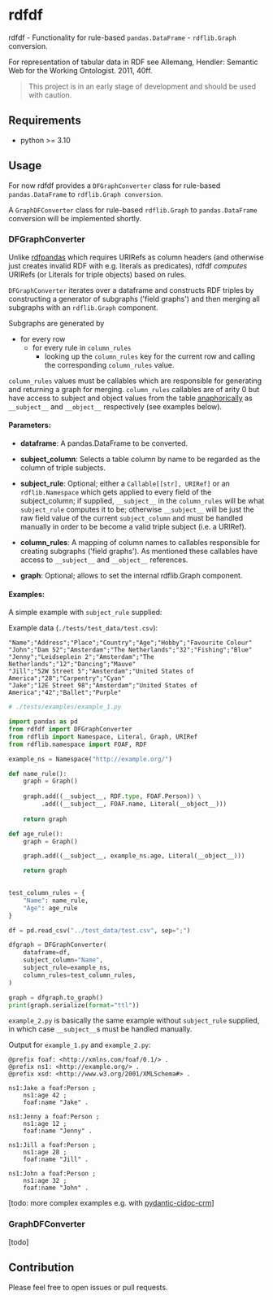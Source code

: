 # rdfdf

rdfdf - Functionality for rule-based `pandas.DataFrame` - `rdflib.Graph` conversion.

For representation of tabular data in RDF see Allemang, Hendler: Semantic Web for the Working Ontologist. 2011, 40ff.

> This project is in an early stage of development and should be used with caution.

## Requirements

* python >= 3.10

## Usage

For now rdfdf provides a `DFGraphConverter` class for rule-based `pandas.DataFrame` to `rdflib.Graph conversion`. 

A `GraphDFConverter` class for rule-based `rdflib.Graph` to `pandas.DataFrame` conversion will be implemented shortly.

### DFGraphConverter

Unlike [rdfpandas](https://github.com/cadmiumkitty/rdfpandas/) which requires URIRefs as column headers (and otherwise just creates invalid RDF with e.g. literals as predicates), rdfdf *computes* URIRefs (or Literals for triple objects) based on rules.

`DFGraphConverter` iterates over a dataframe and constructs RDF triples by constructing a generator of subgraphs ('field graphs') and then merging all subgraphs with an `rdflib.Graph` component.

Subgraphs are generated by

- for every row
  - for every rule in `column_rules`
    - looking up the `column_rules` key for the current row and calling the corresponding `column_rules` value.
	
`column_rules` values must be callables which are responsible for generating and returning a graph for merging.
`column_rules` callables are of arity 0 but have access to subject and object values from the table [anaphorically](https://en.wikipedia.org/wiki/Anaphoric_macro) as `__subject__` and `__object__` respectively (see examples below).

#### Parameters:

- **dataframe**: A pandas.DataFrame to be converted.

- **subject_column**: Selects a table column by name to be regarded as the column of triple subjects.

- **subject_rule**: Optional; either a `Callable[[str], URIRef]` or an `rdflib.Namespace` which gets applied to every field of the subject_column; 
if supplied, `__subject__` in the `column_rules` will be what `subject_rule` computes it to be; otherwise `__subject__` will be just the raw field value of the current `subject_column` and must be handled manually in order to be become a valid triple subject (i.e. a URIRef).

- **column_rules**: A mapping of column names to callables responsible for creating subgraphs ('field graphs'). As mentioned these callables have access to `__subject__` and `__object__` references.

- **graph**: Optional; allows to set the internal rdflib.Graph component.

#### Examples:

A simple example with `subject_rule` supplied:

Example data (`./tests/test_data/test.csv`):
```csv
"Name";"Address";"Place";"Country";"Age";"Hobby";"Favourite Colour" 
"John";"Dam 52";"Amsterdam";"The Netherlands";"32";"Fishing";"Blue"
"Jenny";"Leidseplein 2";"Amsterdam";"The Netherlands";"12";"Dancing";"Mauve"
"Jill";"52W Street 5";"Amsterdam";"United States of America";"28";"Carpentry";"Cyan"
"Jake";"12E Street 98";"Amsterdam";"United States of America";"42";"Ballet";"Purple"
```

```python
# ./tests/examples/example_1.py

import pandas as pd
from rdfdf import DFGraphConverter
from rdflib import Namespace, Literal, Graph, URIRef
from rdflib.namespace import FOAF, RDF

example_ns = Namespace("http://example.org/")

def name_rule():
    graph = Graph()
    
    graph.add((__subject__, RDF.type, FOAF.Person)) \
         .add((__subject__, FOAF.name, Literal(__object__)))
    
    return graph

def age_rule():
    graph = Graph()

    graph.add((__subject__, example_ns.age, Literal(__object__)))

    return graph
    

test_column_rules = {
    "Name": name_rule,
    "Age": age_rule
}

df = pd.read_csv("../test_data/test.csv", sep=";")

dfgraph = DFGraphConverter(
    dataframe=df,
    subject_column="Name",
    subject_rule=example_ns,
    column_rules=test_column_rules,
)

graph = dfgraph.to_graph()
print(graph.serialize(format="ttl"))
```

`example_2.py` is basically the same example without `subject_rule` supplied, in which case `__subject__`s must be handled manually.

Output for `example_1.py` and `example_2.py`:

```ttl
@prefix foaf: <http://xmlns.com/foaf/0.1/> .
@prefix ns1: <http://example.org/> .
@prefix xsd: <http://www.w3.org/2001/XMLSchema#> .

ns1:Jake a foaf:Person ;
    ns1:age 42 ;
    foaf:name "Jake" .

ns1:Jenny a foaf:Person ;
    ns1:age 12 ;
    foaf:name "Jenny" .

ns1:Jill a foaf:Person ;
    ns1:age 28 ;
    foaf:name "Jill" .

ns1:John a foaf:Person ;
    ns1:age 32 ;
    foaf:name "John" .
```

[todo: more complex examples e.g. with [pydantic-cidoc-crm](https://pypi.org/project/pydantic-cidoc-crm/)]

### GraphDFConverter
[todo]

## Contribution

Please feel free to open issues or pull requests.

